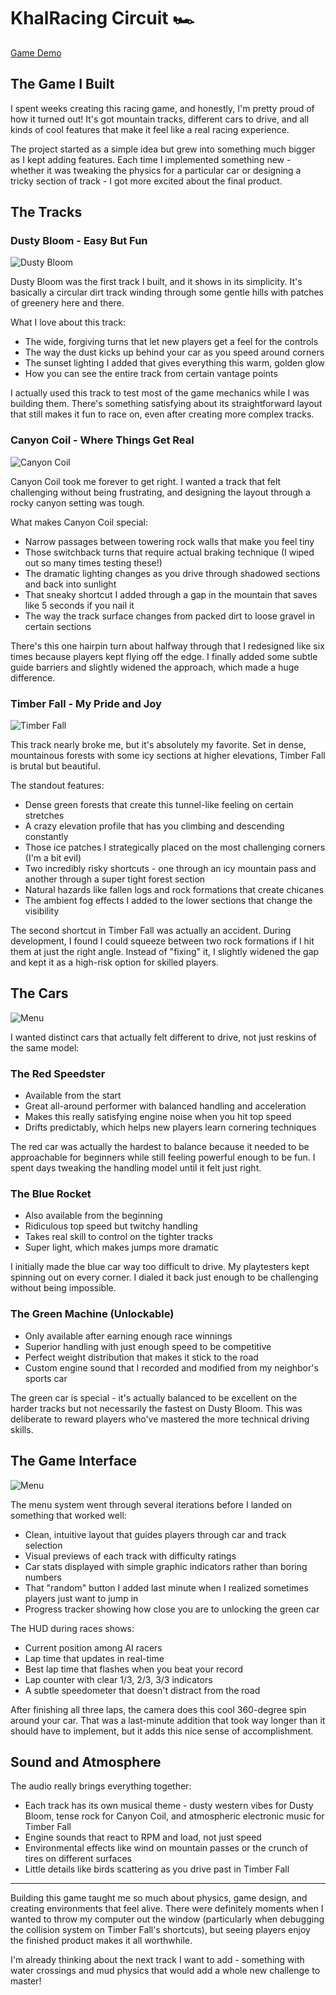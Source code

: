 # KhalRacing Circuit 🏎️

[Game Demo](https://youtu.be/YWghbzbFJl0?si=f_OY1GsuFGSLgpND)

## The Game I Built

I spent weeks creating this racing game, and honestly, I'm pretty proud of how it turned out! It's got mountain tracks, different cars to drive, and all kinds of cool features that make it feel like a real racing experience.

The project started as a simple idea but grew into something much bigger as I kept adding features. Each time I implemented something new - whether it was tweaking the physics for a particular car or designing a tricky section of track - I got more excited about the final product.

## The Tracks

### Dusty Bloom - Easy But Fun

![Dusty Bloom](assets/dusty.png)

Dusty Bloom was the first track I built, and it shows in its simplicity. It's basically a circular dirt track winding through some gentle hills with patches of greenery here and there.

What I love about this track:
* The wide, forgiving turns that let new players get a feel for the controls
* The way the dust kicks up behind your car as you speed around corners
* The sunset lighting I added that gives everything this warm, golden glow
* How you can see the entire track from certain vantage points

I actually used this track to test most of the game mechanics while I was building them. There's something satisfying about its straightforward layout that still makes it fun to race on, even after creating more complex tracks.

### Canyon Coil - Where Things Get Real
![Canyon Coil](assets/canyon.png)

Canyon Coil took me forever to get right. I wanted a track that felt challenging without being frustrating, and designing the layout through a rocky canyon setting was tough.

What makes Canyon Coil special:
* Narrow passages between towering rock walls that make you feel tiny
* Those switchback turns that require actual braking technique (I wiped out so many times testing these!)
* The dramatic lighting changes as you drive through shadowed sections and back into sunlight
* That sneaky shortcut I added through a gap in the mountain that saves like 5 seconds if you nail it
* The way the track surface changes from packed dirt to loose gravel in certain sections

There's this one hairpin turn about halfway through that I redesigned like six times because players kept flying off the edge. I finally added some subtle guide barriers and slightly widened the approach, which made a huge difference.

### Timber Fall - My Pride and Joy
![Timber Fall](assets/timber.png)

This track nearly broke me, but it's absolutely my favorite. Set in dense, mountainous forests with some icy sections at higher elevations, Timber Fall is brutal but beautiful.

The standout features:
* Dense green forests that create this tunnel-like feeling on certain stretches
* A crazy elevation profile that has you climbing and descending constantly
* Those ice patches I strategically placed on the most challenging corners (I'm a bit evil)
* Two incredibly risky shortcuts - one through an icy mountain pass and another through a super tight forest section
* Natural hazards like fallen logs and rock formations that create chicanes
* The ambient fog effects I added to the lower sections that change the visibility

The second shortcut in Timber Fall was actually an accident. During development, I found I could squeeze between two rock formations if I hit them at just the right angle. Instead of "fixing" it, I slightly widened the gap and kept it as a high-risk option for skilled players.

## The Cars
![Menu](assets/menu.png)

I wanted distinct cars that actually felt different to drive, not just reskins of the same model:

### The Red Speedster
* Available from the start
* Great all-around performer with balanced handling and acceleration
* Makes this really satisfying engine noise when you hit top speed
* Drifts predictably, which helps new players learn cornering techniques

The red car was actually the hardest to balance because it needed to be approachable for beginners while still feeling powerful enough to be fun. I spent days tweaking the handling model until it felt just right.

### The Blue Rocket
* Also available from the beginning
* Ridiculous top speed but twitchy handling
* Takes real skill to control on the tighter tracks
* Super light, which makes jumps more dramatic

I initially made the blue car way too difficult to drive. My playtesters kept spinning out on every corner. I dialed it back just enough to be challenging without being impossible.

### The Green Machine (Unlockable)
* Only available after earning enough race winnings
* Superior handling with just enough speed to be competitive
* Perfect weight distribution that makes it stick to the road
* Custom engine sound that I recorded and modified from my neighbor's sports car

The green car is special - it's actually balanced to be excellent on the harder tracks but not necessarily the fastest on Dusty Bloom. This was deliberate to reward players who've mastered the more technical driving skills.

## The Game Interface

![Menu](assets/main.png)

The menu system went through several iterations before I landed on something that worked well:

* Clean, intuitive layout that guides players through car and track selection
* Visual previews of each track with difficulty ratings
* Car stats displayed with simple graphic indicators rather than boring numbers
* That "random" button I added last minute when I realized sometimes players just want to jump in
* Progress tracker showing how close you are to unlocking the green car

The HUD during races shows:

* Current position among AI racers
* Lap time that updates in real-time
* Best lap time that flashes when you beat your record
* Lap counter with clear 1/3, 2/3, 3/3 indicators
* A subtle speedometer that doesn't distract from the road

After finishing all three laps, the camera does this cool 360-degree spin around your car. That was a last-minute addition that took way longer than it should have to implement, but it adds this nice sense of accomplishment.

## Sound and Atmosphere

The audio really brings everything together:
* Each track has its own musical theme - dusty western vibes for Dusty Bloom, tense rock for Canyon Coil, and atmospheric electronic music for Timber Fall
* Engine sounds that react to RPM and load, not just speed
* Environmental effects like wind on mountain passes or the crunch of tires on different surfaces
* Little details like birds scattering as you drive past in Timber Fall

---

Building this game taught me so much about physics, game design, and creating environments that feel alive. There were definitely moments when I wanted to throw my computer out the window (particularly when debugging the collision system on Timber Fall's shortcuts), but seeing players enjoy the finished product makes it all worthwhile.

I'm already thinking about the next track I want to add - something with water crossings and mud physics that would add a whole new challenge to master!
